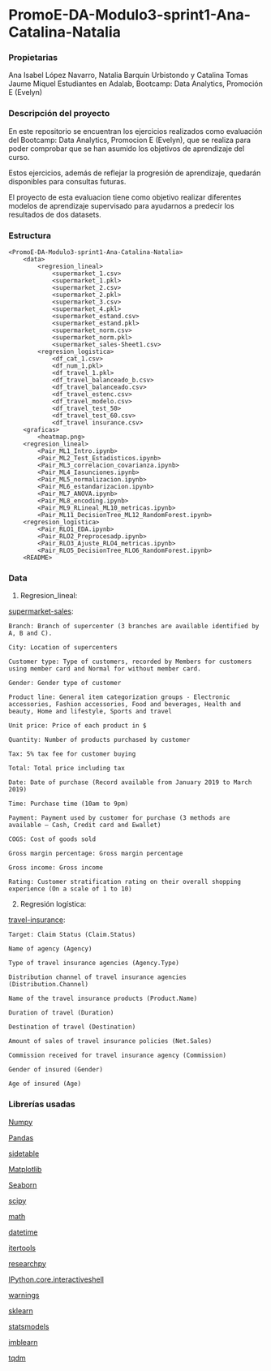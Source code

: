 # PromoE-DA-Modulo3-sprint1-Ana-Catalina-Natalia

### Propietarias
Ana Isabel López Navarro, Natalia Barquín Urbistondo y Catalina Tomas Jaume Miquel
Estudiantes en Adalab, Bootcamp: Data Analytics, Promoción E (Evelyn)
### Descripción del proyecto
En este repositorio se encuentran los ejercicios realizados como evaluación del Bootcamp: Data Analytics, Promocion E (Evelyn), que se realiza para poder comprobar que se han asumido los objetivos de aprendizaje del curso.

Estos ejercicios, además de reflejar la progresión de aprendizaje, quedarán disponibles para consultas futuras.

El proyecto de esta evaluacion tiene como objetivo realizar diferentes modelos de aprendizaje supervisado para ayudarnos a predecir los resultados de dos datasets.



### Estructura
    <PromoE-DA-Modulo3-sprint1-Ana-Catalina-Natalia>
        <data>
            <regresion_lineal>
                <supermarket_1.csv>
                <supermarket_1.pkl>
                <supermarket_2.csv>
                <supermarket_2.pkl>
                <supermarket_3.csv>
                <supermarket_4.pkl>
                <supermarket_estand.csv>
                <supermarket_estand.pkl>
                <supermarket_norm.csv>
                <supermarket_norm.pkl>
                <supermarket_sales-Sheet1.csv>
            <regresion_logistica>
                <df_cat_1.csv>
                <df_num_1.pkl>
                <df_travel_1.pkl>
                <df_travel_balanceado_b.csv>
                <df_travel_balanceado.csv>
                <df_travel_estenc.csv>
                <df_travel_modelo.csv>
                <df_travel_test_50>
                <df_travel_test_60.csv>
                <df_travel insurance.csv>
        <graficas>
            <heatmap.png>
        <regresion_lineal>
            <Pair_ML1_Intro.ipynb>
            <Pair_ML2_Test_Estadisticos.ipynb>
            <Pair_ML3_correlacion_covarianza.ipynb>
            <Pair_ML4_Iasunciones.ipynb>
            <Pair_ML5_normalizacion.ipynb>
            <Pair_ML6_estandarizacion.ipynb>
            <Pair_ML7_ANOVA.ipynb>
            <Pair_ML8_encoding.ipynb>
            <Pair_ML9_RLineal_ML10_metricas.ipynb>
            <Pair_ML11_DecisionTree_ML12_RandomForest.ipynb>
        <regresion_logistica>
            <Pair_RLO1_EDA.ipynb>
            <Pair_RLO2_Preprocesadp.ipynb>
            <Pair_RLO3_Ajuste_RLO4_metricas.ipynb>
            <Pair_RLO5_DecisionTree_RLO6_RandomForest.ipynb>
        <README>



### Data

1. Regresion_lineal:

[supermarket-sales](https://www.kaggle.com/datasets/aungpyaeap/supermarket-sales):


    Branch: Branch of supercenter (3 branches are available identified by A, B and C).
    
    City: Location of supercenters

    Customer type: Type of customers, recorded by Members for customers using member card and Normal for without member card.

    Gender: Gender type of customer
    
    Product line: General item categorization groups - Electronic accessories, Fashion accessories, Food and beverages, Health and beauty, Home and lifestyle, Sports and travel

    Unit price: Price of each product in $

    Quantity: Number of products purchased by customer

    Tax: 5% tax fee for customer buying

    Total: Total price including tax

    Date: Date of purchase (Record available from January 2019 to March 2019)

    Time: Purchase time (10am to 9pm)

    Payment: Payment used by customer for purchase (3 methods are available – Cash, Credit card and Ewallet)

    COGS: Cost of goods sold

    Gross margin percentage: Gross margin percentage

    Gross income: Gross income

    Rating: Customer stratification rating on their overall shopping experience (On a scale of 1 to 10)

2. Regresión logística:

[travel-insurance](https://www.kaggle.com/datasets/mhdzahier/travel-insurance):

    Target: Claim Status (Claim.Status)

    Name of agency (Agency)

    Type of travel insurance agencies (Agency.Type)

    Distribution channel of travel insurance agencies (Distribution.Channel)

    Name of the travel insurance products (Product.Name)

    Duration of travel (Duration)

    Destination of travel (Destination)

    Amount of sales of travel insurance policies (Net.Sales)

    Commission received for travel insurance agency (Commission)

    Gender of insured (Gender)

    Age of insured (Age)




### Librerías usadas
[Numpy](https://numpy.org/doc/)

[Pandas](https://pandas.pydata.org/docs/user_guide/index.html)

[sidetable](https://pypi.org/project/sidetable/)

[Matplotlib](https://matplotlib.org/3.5.1/plot_types/index.html)

[Seaborn](https://seaborn.pydata.org/)

[scipy](https://docs.scipy.org/doc/scipy/)

[math](https://docs.python.org/3/library/math.html)

[datetime](https://docs.python.org/3/library/datetime.html)

[itertools](https://docs.python.org/3/library/itertools.html)

[researchpy](https://researchpy.readthedocs.io/en/latest/)

[IPython.core.interactiveshell](https://ipython.org/ipython-doc/rel-0.12.1/api/generated/IPython.core.interactiveshell.html)

[warnings](https://docs.python.org/3/library/warnings.html)

[sklearn](https://scikit-learn.org/0.18/_downloads/scikit-learn-docs.pdf)

[statsmodels](https://conference.scipy.org/scipy2010/slides/skipper_seabold_statsmodels.pdf)

[imblearn](https://imbalanced-learn.org/stable/)

[tqdm](https://pqdm.readthedocs.io/_/downloads/en/latest/pdf/)